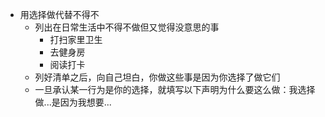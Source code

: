 - 用选择做代替不得不
  - 列出在日常生活中不得不做但又觉得没意思的事
    - 打扫家里卫生
    - 去健身房
    - 阅读打卡
  - 列好清单之后，向自己坦白，你做这些事是因为你选择了做它们
  - 一旦承认某一行为是你的选择，就填写以下声明为什么要这么做：我选择做...是因为我想要...